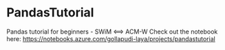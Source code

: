# PandasTutorial
Pandas tutorial for beginners - SWiM &lt;==> ACM-W
Check out the notebook here: https://notebooks.azure.com/gollapudi-laya/projects/pandastutorial

